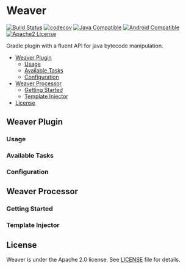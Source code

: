 # Weaver
[![Build Status](https://travis-ci.org/SaeedMasoumi/Weaver.svg?branch=master)](https://travis-ci.org/SaeedMasoumi/Weaver) [![codecov](https://codecov.io/gh/SaeedMasoumi/Weaver/branch/master/graph/badge.svg)](https://codecov.io/gh/SaeedMasoumi/Weaver)
[![Java Compatible](https://img.shields.io/badge/compatibility-java-blue.svg)](https://github.com/SaeedMasoumi/Weaver)
[![Android Compatible](https://img.shields.io/badge/compatibility-android-brightgreen.svg)](https://github.com/SaeedMasoumi/Weaver)
[![Apache2 License](https://img.shields.io/badge/license-apache2-blue.svg)](http://www.apache.org/licenses/LICENSE-2.0.txt)

Gradle plugin with a fluent API for java bytecode manipulation.

- [Weaver Plugin](#weaver-plugin)
  - [Usage](#usage)
  - [Available Tasks](#available-tasks)
  - [Configuration](#configuration)
- [Weaver Processor](#weaver-processor)
  - [Getting Started](#getting-started)
  - [Template Injector](#template-injector)
- [License](#license)

## Weaver Plugin

### Usage

### Available Tasks

### Configuration

## Weaver Processor

### Getting Started

### Template Injector

## License

Weaver is under the Apache 2.0 license. See [LICENSE](LICENSE) file for details.

